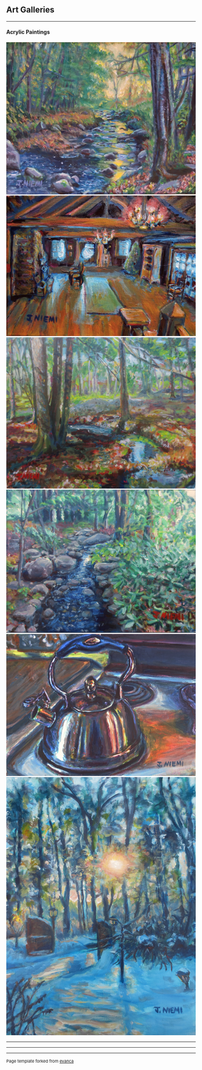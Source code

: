 ## Art Galleries

---

#### Acrylic Paintings
<img src="images/paintings/Babbling Brook.jpg?raw=false"/><img src="images/paintings/Old Mill.jpg?raw=false"/><img src="images/paintings/Stream.jpg?raw=false"/><img src="images/paintings/Saima Park Brook.jpg?raw=false"/><img src="images/paintings/Tea Kettle.jpg?raw=false"/><img src="images/paintings/Winter Evening.jpg?raw=false"/>

---

---

---
<p style="font-size:11px">Page template forked from <a href="https://github.com/evanca/quick-portfolio">evanca</a></p>
<!-- Remove above link if you don't want to attibute -->
